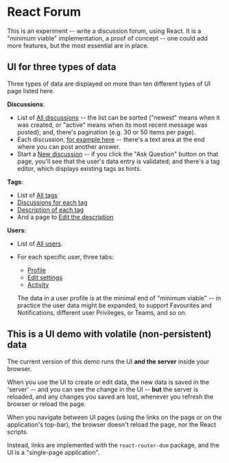 # React Forum

This is an experiment -- write a discussion forum, using React.
It is a "minimum viable" implementation, a proof of concept --
one could add more features, but the most essential are in place.

## UI for three types of data

Three types of data are displayed on more than ten different types of UI page listed here.

**Discussions**:

- List of [All discussions](/discussions) --
  the list can be sorted
  ("newest" means when it was created, or "active" means when its most recent message was posted);
  and, there's pagination (e.g. 30 or 50 items per page).
- Each discussion, [for example here](/discussions/1) --
  there's a text area at the end where you can post another answer.
- Start a [New discussion](/discussions/new) -- if you click the "Ask Question" button on that page,
  you'll see that the user's data entry is validated; and there's a tag editor, which displays existing tags as hints.

**Tags**:

- List of [All tags](/tags)
- [Discussions for each tag](/discussions/tagged/{tag})
- [Description of each tag](/tags/{tag}/info)
- And a page to [Edit the description](/tags/{tag}/edit)

**Users**:

- List of [All users](/users).
- For each specific user, three tabs:

  - [Profile](/users/1)
  - [Edit settings](/users/edit/1)
  - [Activity](/users/1?tab=activity)

  The data in a user profile is at the minimal end of "minimum viable" -- in practice the user data might be
  expanded, to support Favourites and Notifications, different user Privileges, or Teams, and so on.

## This is a UI demo with volatile (non-persistent) data

The current version of this demo runs the UI **and the server** inside your browser.

When you use the UI to create or edit data, the new data is saved in the 'server'
-- and you can see the change in the UI --
**but** the server is reloaded, and any changes you saved are lost, whenever you refresh the browser or reload the page.

When you navigate between UI pages (using the links on the page or on the application's top-bar),
the browser doesn't reload the page, nor the React scripts.

Instead, links are implemented with the
`react-router-dom` package, and the UI is
a "single-page application".
